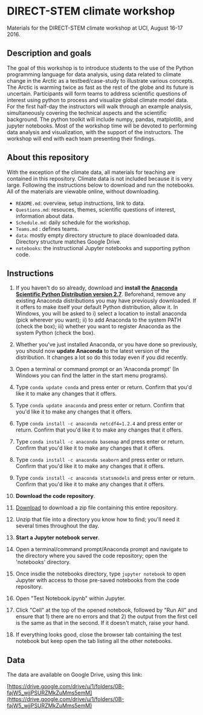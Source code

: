 # DIRECT-STEM climate workshop
Materials for the DIRECT-STEM climate workshop at UCI, August 16-17 2016.

## Description and goals
The goal of this workshop is to introduce students to the use of the Python programming language for data analysis, using data related to climate change in the Arctic as a testbed/case-study to illustrate various concepts. The Arctic is warming twice as fast as the rest of the globe and its future is uncertain. Participants will form teams to address scientific questions of interest using python to process and visualize global climate model data. For the first half-day the instructors will walk through an example analysis, simultaneously covering the technical aspects and the scientific background. The python toolkit will include numpy, pandas, matplotlib, and jupyter notebooks. Most of the workshop time will be devoted to performing data analysis and visualization, with the support of the instructors. The workshop will end with each team presenting their findings.

## About this repository

With the exception of the climate data, all materials for teaching are contained in this repository. Climate data is not included because it is very large. Following the instructions below to download and run the notebooks. All of the materials are viewable online, without downloading.

+ `README.md`: overview, setup instructions, link to data.
+ `Questions.md`: resouces, themes, scientific questions of interest, information about data.
+ `Schedule.md`: daily schedule for the workshop.
+ `Teams.md` : defines teams.
+ `data`: mostly empty directory structure to place downloaded data. Directory structure matches Google Drive.
+ `notebooks`: the instructional Jupyter notebooks and supporting python code.

## Instructions

1.  If you haven't do so already, download and **install the [Anaconda Scientific Python Distribution version 2.7](https://www.continuum.io/downloads)**. Beforehand, remove any existing Anaconda distributions you may have previously downloaded. If it offers to make itself your default Python distribution, allow it. In Windows, you will be asked to i) select a location to install anaconda (pick wherever you want); ii) to add Anaconda to the system PATH (check the box); iii) whether you want to register Anaconda as the system Python (check the box).
2. Whether you've just installed Anaconda, or you have done so previously, you should now **update Anaconda** to the latest version of the distribution.  It changes a lot so do this today even if you did recently.
 1. Open a terminal or command prompt or an 'Anaconda prompt' (In Windows you can find the latter in the start menu programs).
 2. Type ```conda update conda``` and press enter or return.  Confirm that you'd like it to make any changes that it offers.
 3. Type ```conda update anaconda``` and press enter or return.  Confirm that you'd like it to make any changes that it offers.
 4. Type ```conda install -c anaconda netcdf4=1.2.4``` and press enter or return. Confirm that you'd like it to make any changes that it offers.
 5.	Type ```conda install -c anaconda basemap``` and press enter or return. Confirm that you'd like it to make any changes that it offers.
 6.	Type ```conda install -c anaconda seaborn``` and press enter or return. Confirm that you'd like it to make any changes that it offers.
 7.	Type ```conda install -c anaconda statsmodels``` and press enter or return. Confirm that you'd like it to make any changes that it offers.

3. **Download the code repository**.  
 1. [Download](https://github.com/strongh/DIRECT-STEM-climate-workshop/archive/master.zip) to download a zip file containing this entire repository.
 2. Unzip that file into a directory you know how to find; you'll need it several times throughout the day.
4. **Start a Jupyter notebook server**.
 1. Open a terminal/command prompt/Anaconda prompt and navigate to the directory where you saved the code repository; open the 'notebooks' directory.
 2. Once insdie the notebooks directory, type ```jupyter notebook``` to open Jupyter with access to those pre-saved notebooks from the code repository.
 2. Open "Test Notebook.ipynb" within Jupyter. 
 3. Click "Cell" at the top of the opened notebook, followed by "Run All" and ensure that 1) there are no errors and that 2) the output from the first cell is the same as that in the second.  If it doesn't match, raise your hand.
 4. If everything looks good, close the browser tab containing the test notebook but keep open the tab listing all the other notebooks.

## Data

The data are available on Google Drive, using this link:

[https://drive.google.com/drive/u/1/folders/0B-fajW5_wjjPSURZMkZuMms5emM](https://drive.google.com/drive/u/1/folders/0B-fajW5_wjjPSURZMkZuMms5emM)
